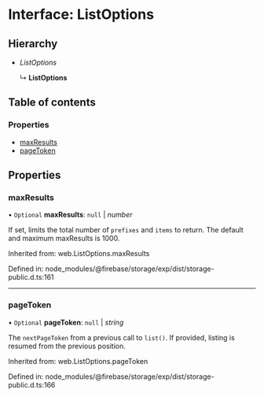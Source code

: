 # Interface: ListOptions

## Hierarchy

- *ListOptions*

  ↳ **ListOptions**

## Table of contents

### Properties

- [maxResults](/reference/storage/interfaces/listoptions.md#maxresults)
- [pageToken](/reference/storage/interfaces/listoptions.md#pagetoken)

## Properties

### maxResults

• `Optional` **maxResults**: ``null`` \| *number*

If set, limits the total number of `prefixes` and `items` to return.
The default and maximum maxResults is 1000.

Inherited from: web.ListOptions.maxResults

Defined in: node_modules/@firebase/storage/exp/dist/storage-public.d.ts:161

___

### pageToken

• `Optional` **pageToken**: ``null`` \| *string*

The `nextPageToken` from a previous call to `list()`. If provided,
listing is resumed from the previous position.

Inherited from: web.ListOptions.pageToken

Defined in: node_modules/@firebase/storage/exp/dist/storage-public.d.ts:166

